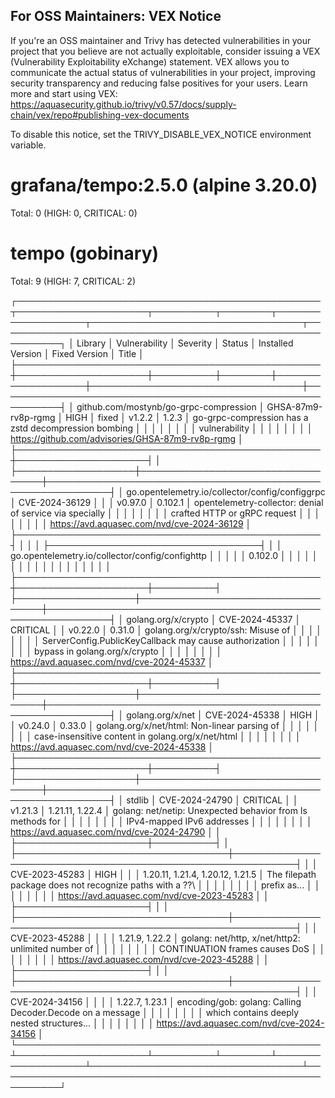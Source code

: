 
For OSS Maintainers: VEX Notice
--------------------------------
If you're an OSS maintainer and Trivy has detected vulnerabilities in your project that you believe are not actually exploitable, consider issuing a VEX (Vulnerability Exploitability eXchange) statement.
VEX allows you to communicate the actual status of vulnerabilities in your project, improving security transparency and reducing false positives for your users.
Learn more and start using VEX: https://aquasecurity.github.io/trivy/v0.57/docs/supply-chain/vex/repo#publishing-vex-documents

To disable this notice, set the TRIVY_DISABLE_VEX_NOTICE environment variable.


grafana/tempo:2.5.0 (alpine 3.20.0)
===================================
Total: 0 (HIGH: 0, CRITICAL: 0)


tempo (gobinary)
================
Total: 9 (HIGH: 7, CRITICAL: 2)

┌─────────────────────────────────────────────────┬─────────────────────┬──────────┬────────┬───────────────────┬──────────────────────────────────┬────────────────────────────────────────────────────────────┐
│                     Library                     │    Vulnerability    │ Severity │ Status │ Installed Version │          Fixed Version           │                           Title                            │
├─────────────────────────────────────────────────┼─────────────────────┼──────────┼────────┼───────────────────┼──────────────────────────────────┼────────────────────────────────────────────────────────────┤
│ github.com/mostynb/go-grpc-compression          │ GHSA-87m9-rv8p-rgmg │ HIGH     │ fixed  │ v1.2.2            │ 1.2.3                            │ go-grpc-compression has a zstd decompression bombing       │
│                                                 │                     │          │        │                   │                                  │ vulnerability                                              │
│                                                 │                     │          │        │                   │                                  │ https://github.com/advisories/GHSA-87m9-rv8p-rgmg          │
├─────────────────────────────────────────────────┼─────────────────────┤          │        ├───────────────────┼──────────────────────────────────┼────────────────────────────────────────────────────────────┤
│ go.opentelemetry.io/collector/config/configgrpc │ CVE-2024-36129      │          │        │ v0.97.0           │ 0.102.1                          │ opentelemetry-collector: denial of service via specially   │
│                                                 │                     │          │        │                   │                                  │ crafted HTTP or gRPC request                               │
│                                                 │                     │          │        │                   │                                  │ https://avd.aquasec.com/nvd/cve-2024-36129                 │
├─────────────────────────────────────────────────┤                     │          │        │                   ├──────────────────────────────────┤                                                            │
│ go.opentelemetry.io/collector/config/confighttp │                     │          │        │                   │ 0.102.0                          │                                                            │
│                                                 │                     │          │        │                   │                                  │                                                            │
│                                                 │                     │          │        │                   │                                  │                                                            │
├─────────────────────────────────────────────────┼─────────────────────┼──────────┤        ├───────────────────┼──────────────────────────────────┼────────────────────────────────────────────────────────────┤
│ golang.org/x/crypto                             │ CVE-2024-45337      │ CRITICAL │        │ v0.22.0           │ 0.31.0                           │ golang.org/x/crypto/ssh: Misuse of                         │
│                                                 │                     │          │        │                   │                                  │ ServerConfig.PublicKeyCallback may cause authorization     │
│                                                 │                     │          │        │                   │                                  │ bypass in golang.org/x/crypto                              │
│                                                 │                     │          │        │                   │                                  │ https://avd.aquasec.com/nvd/cve-2024-45337                 │
├─────────────────────────────────────────────────┼─────────────────────┼──────────┤        ├───────────────────┼──────────────────────────────────┼────────────────────────────────────────────────────────────┤
│ golang.org/x/net                                │ CVE-2024-45338      │ HIGH     │        │ v0.24.0           │ 0.33.0                           │ golang.org/x/net/html: Non-linear parsing of               │
│                                                 │                     │          │        │                   │                                  │ case-insensitive content in golang.org/x/net/html          │
│                                                 │                     │          │        │                   │                                  │ https://avd.aquasec.com/nvd/cve-2024-45338                 │
├─────────────────────────────────────────────────┼─────────────────────┼──────────┤        ├───────────────────┼──────────────────────────────────┼────────────────────────────────────────────────────────────┤
│ stdlib                                          │ CVE-2024-24790      │ CRITICAL │        │ v1.21.3           │ 1.21.11, 1.22.4                  │ golang: net/netip: Unexpected behavior from Is methods for │
│                                                 │                     │          │        │                   │                                  │ IPv4-mapped IPv6 addresses                                 │
│                                                 │                     │          │        │                   │                                  │ https://avd.aquasec.com/nvd/cve-2024-24790                 │
│                                                 ├─────────────────────┼──────────┤        │                   ├──────────────────────────────────┼────────────────────────────────────────────────────────────┤
│                                                 │ CVE-2023-45283      │ HIGH     │        │                   │ 1.20.11, 1.21.4, 1.20.12, 1.21.5 │ The filepath package does not recognize paths with a \??\  │
│                                                 │                     │          │        │                   │                                  │ prefix as...                                               │
│                                                 │                     │          │        │                   │                                  │ https://avd.aquasec.com/nvd/cve-2023-45283                 │
│                                                 ├─────────────────────┤          │        │                   ├──────────────────────────────────┼────────────────────────────────────────────────────────────┤
│                                                 │ CVE-2023-45288      │          │        │                   │ 1.21.9, 1.22.2                   │ golang: net/http, x/net/http2: unlimited number of         │
│                                                 │                     │          │        │                   │                                  │ CONTINUATION frames causes DoS                             │
│                                                 │                     │          │        │                   │                                  │ https://avd.aquasec.com/nvd/cve-2023-45288                 │
│                                                 ├─────────────────────┤          │        │                   ├──────────────────────────────────┼────────────────────────────────────────────────────────────┤
│                                                 │ CVE-2024-34156      │          │        │                   │ 1.22.7, 1.23.1                   │ encoding/gob: golang: Calling Decoder.Decode on a message  │
│                                                 │                     │          │        │                   │                                  │ which contains deeply nested structures...                 │
│                                                 │                     │          │        │                   │                                  │ https://avd.aquasec.com/nvd/cve-2024-34156                 │
└─────────────────────────────────────────────────┴─────────────────────┴──────────┴────────┴───────────────────┴──────────────────────────────────┴────────────────────────────────────────────────────────────┘
